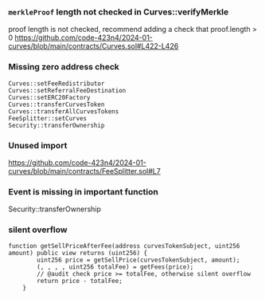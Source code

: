 ### **`merkleProof` length not checked in Curves::verifyMerkle**
proof length is not checked, recommend adding a check that proof.length > 0
https://github.com/code-423n4/2024-01-curves/blob/main/contracts/Curves.sol#L422-L426

### Missing zero address check
```solidity
Curves::setFeeRedistributor
Curves::setReferralFeeDestination
Curves::setERC20Factory
Curves::transferCurvesToken
Curves::transferAllCurvesTokens
FeeSplitter::setCurves
Security::transferOwnership
```

### Unused import
https://github.com/code-423n4/2024-01-curves/blob/main/contracts/FeeSplitter.sol#L7

### Event is missing in important function
Security::transferOwnership

### silent overflow
```solidity
function getSellPriceAfterFee(address curvesTokenSubject, uint256 amount) public view returns (uint256) {
        uint256 price = getSellPrice(curvesTokenSubject, amount);
        (, , , , uint256 totalFee) = getFees(price);
        // @audit check price >= totalFee, otherwise silent overflow
        return price - totalFee;
    }
```
